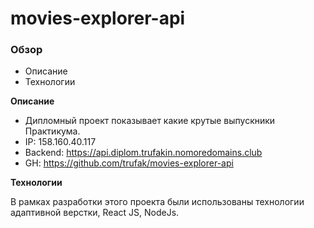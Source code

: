 # movies-explorer-api
### Обзор

* Описание
* Технологии

**Описание**

* Дипломный проект показывает какие крутые выпускники Практикума.
* IP: 158.160.40.117
* Backend: https://api.diplom.trufakin.nomoredomains.club
* GH: https://github.com/trufak/movies-explorer-api

**Технологии**

В рамках разработки этого проекта были использованы технологии адаптивной верстки, React JS, NodeJs.
